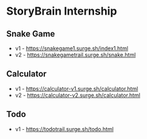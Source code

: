 # StoryBrain Internship

## Snake Game
* v1 - https://snakegame1.surge.sh/index1.html
* v2 - https://snakegametrail.surge.sh/snake.html
      
## Calculator

* v1 - https://calculator-v1.surge.sh/calculator.html
* v2 - https://calculator-v2.surge.sh/calculator.html

## Todo

* v1 - https://todotrail.surge.sh/todo.html
